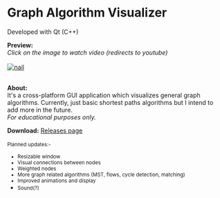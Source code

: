 # Graph Algorithm Visualizer
Developed with Qt (C++)

<strong>Preview:</strong><br>
<i>Click on the image to watch video (redirects to youtube)</i><br><br>
<a href="https://youtu.be/v2ZZdDEDObU">![nail](https://user-images.githubusercontent.com/74452129/124958302-740e9a00-e033-11eb-8740-6832cf9d86e3.png)
</a>



<br><strong>About:</strong><br>
It's a cross-platform GUI application which visualizes general graph algorithms. Currently, just basic shortest paths algorithms but I intend to add more in the future. 
<br><i>For educational purposes only.</i>

<strong>Download:</strong> <a href="https://github.com/alyanser/Graph-Algorithm-Visualizer/releases">Releases page</a><br><br>
<small>Planned updates:-
- Resizable window
- Visual connections between nodes
- Weighted nodes
- More graph related algorithms (MST, flows, cycle detection, matching)
- Improved animations and display
- Sound(?)</small>

